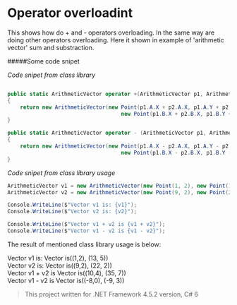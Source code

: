 # Operator overloadint

This shows how do + and - operators overloading. In the same way are doing other operators overloading. Here it shown in example of \'arithmetic vector\' sum and substraction.

#####Some code snipet

*Code snipet from class library*
```C#

public static ArithmeticVector operator +(ArithmeticVector p1, ArithmeticVector p2)
{
    return new ArithmeticVector(new Point(p1.A.X + p2.A.X, p1.A.Y + p2.A.Y), 
                                    new Point(p1.B.X + p2.B.X, p1.B.Y + p2.B.Y));
}

public static ArithmeticVector operator - (ArithmeticVector p1, ArithmeticVector p2)
{
    return new ArithmeticVector(new Point(p1.A.X - p2.A.X, p1.A.Y - p2.A.Y),
                                    new Point(p1.B.X - p2.B.X, p1.B.Y - p2.B.Y));
}
```

*Code snipet from class library usage*
```C#
ArithmeticVector v1 = new ArithmeticVector(new Point(1, 2), new Point(13, 5));
ArithmeticVector v2 = new ArithmeticVector(new Point(9, 2), new Point(22, 2));

Console.WriteLine($"Vector v1 is: {v1}");
Console.WriteLine($"Vector v2 is: {v2}");

Console.WriteLine($"Vector v1 + v2 is {v1 + v2}");
Console.WriteLine($"Vector v1 - v2 is {v1 - v2}");
```

The result of mentioned class library usage is below:

Vector v1 is: Vector is((1,2), (13, 5)) <br />
Vector v2 is: Vector is((9,2), (22, 2)) <br />
Vector v1 + v2 is Vector is((10,4), (35, 7)) <br />
Vector v1 - v2 is Vector is((-8,0), (-9, 3)) <br />


> This project written for .NET Framework 4.5.2 version, C# 6